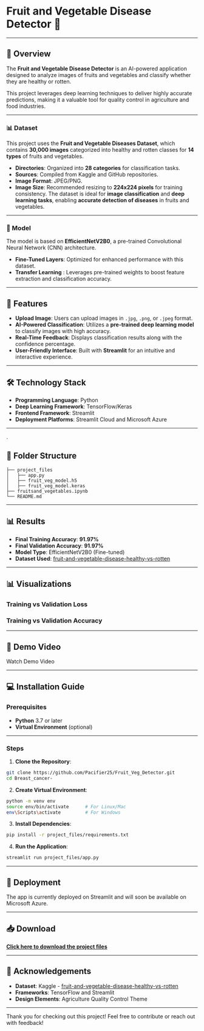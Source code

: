 # Fruit and Vegetable Disease Detector 🍎

---

## 🌟 Overview
The **Fruit and Vegetable Disease Detector** is an AI-powered application designed to analyze images of fruits and vegetables and classify whether they are healthy or rotten.

This project leverages deep learning techniques to deliver highly accurate predictions, making it a valuable tool for quality control in agriculture and food industries.

---

### 📊 Dataset
This project uses the **Fruit and Vegetable Diseases Dataset**, which contains **30,000 images** categorized into healthy and rotten classes for **14 types** of fruits and vegetables.

* **Directories**: Organized into **28 categories** for classification tasks.
* **Sources**: Compiled from Kaggle and GitHub repositories.
* **Image Format**: JPEG/PNG.
* **Image Size**: Recommended resizing to **224x224 pixels** for training consistency.
The dataset is ideal for **image classification** and **deep learning tasks**, enabling **accurate detection of diseases** in fruits and vegetables.

---

### 🧠 Model
The model is based on **EfficientNetV2B0**, a pre-trained Convolutional Neural Network (CNN) architecture.

* **Fine-Tuned Layers**: Optimized for enhanced performance with this dataset.
* **Transfer Learning** : Leverages pre-trained weights to boost feature extraction and classification accuracy.

---
  

## 🎯 Features
- **Upload Image**: Users can upload images in `.jpg`, `.png`, or `.jpeg` format.  
- **AI-Powered Classification**: Utilizes a **pre-trained deep learning model** to classify images with high accuracy.  
- **Real-Time Feedback**: Displays classification results along with the confidence percentage.  
- **User-Friendly Interface**: Built with **Streamlit** for an intuitive and interactive experience.  

---

## 🛠️ Technology Stack
- **Programming Language**: Python
- **Deep Learning Framework**: TensorFlow/Keras
- **Frontend Framework**: Streamlit
- **Deployment Platforms**: Streamlit Cloud and Microsoft Azure

  
---

  .
## 📂 Folder Structure
```
├── project_files
│   ├── app.py
│   ├── fruit_veg_model.h5
│   ├── fruit_veg_model.keras
├── fruitsand_vegetables.ipynb
└── README.md
```

---


## 📊 Results
- **Final Training Accuracy**: **91.97%**
- **Final Validation Accuracy**: **91.97%**
- **Model Type**: EfficientNetV2B0 (Fine-tuned)
- **Dataset Used**: [fruit-and-vegetable-disease-healthy-vs-rotten](https://www.kaggle.com/datasets/muhammad0subhan/fruit-and-vegetable-disease-healthy-vs-rotten/data)

  
---


## 📊 Visualizations

### **Training vs Validation Loss**


### **Training vs Validation Accuracy**


---


## 🎥 Demo Video
Watch Demo Video


---


## 💻 Installation Guide
### Prerequisites
- **Python** 3.7 or later  
- **Virtual Environment** (optional)

---


### Steps
1. **Clone the Repository**:
```bash
git clone https://github.com/Pacifier25/Fruit_Veg_Detector.git
cd Breast_cancer-
```
2. **Create Virtual Environment**:
```bash
python -m venv env
source env/bin/activate      # For Linux/Mac
env\Scripts\activate         # For Windows
```
3. **Install Dependencies**:
```bash
pip install -r project_files/requirements.txt
```
4. **Run the Application**:
```bash
streamlit run project_files/app.py
```

---

## 🚀 Deployment
The app is currently deployed on Streamlit and will soon be available on Microsoft Azure.

---

## 📥 Download
**[Click here to download the project files](https://github.com/Pacifier25/Fruit-and-vegetable-disease-predictor/archive/refs/heads/main.zip)**


---


## 🙏 Acknowledgements
- **Dataset**: Kaggle - [fruit-and-vegetable-disease-healthy-vs-rotten](https://www.kaggle.com/datasets/muhammad0subhan/fruit-and-vegetable-disease-healthy-vs-rotten/data)  
- **Frameworks**: TensorFlow and Streamlit  
- **Design Elements**:  Agriculture Quality Control Theme
  

---


Thank you for checking out this project! Feel free to contribute or reach out with feedback!
